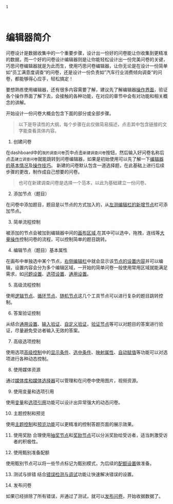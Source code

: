 ```index
1
```
```tag

```
```summary

```

# 编辑器简介

问卷设计是数据收集中的一个重要步骤，设计出一份好的问卷能让你收集到更精准的数据，而一个好的问卷设计编辑器则是让你能轻松设计出一份完美问卷的关键，巧思问卷编辑器就是为此而生，使用巧思问卷编辑器，让你无论是在设计一份简单如“员工满意度调查“的问卷，还是设计一份负责如”汽车行业消费倾向调查“的问卷，都能够得心应手，轻松搞定！


要想熟练使用编辑器，还有很多内容需要了解，建议先了解编辑器[操作界面](./layout/concept.md)，验证各个操作界面了解下去，会接触的各种功能，在对应的章节中会有对功能和相关概念的讲解。

开始设计一份问卷大概会包含下面的部分或全部步骤。

> 以下是导读性的大纲，每个步骤在此仅做简易描述，点击其中包含链接的文字能查看具体内容。

1. 创建问卷

在dashboard中的`我的调查问卷`页中点击`新建调查问卷`按钮，然后输入好问卷名称后点击`建立调查问卷`就能跳转到问卷编辑器，如果是初始使用可以先了解一下[编辑器的基本情况](./layout/concept.md)及[操作技巧](./operation/concept.md)。
新建的问卷默认包含一道选择题，在此基础上进行后续步骤的更改，制作成自己想要的问卷。
> 也可在新建调查问卷是选择一个范本，以此为基础建立一份问卷。

2. 添加节点（题目）

在问卷中添加题目，题目是以节点的方式加入的，从[左测编辑栏的新增节点](./layout/toolbar.md#新增节点)栏可添加节点。

3. 简单流程控制

被添加的节点会被加到编辑器中间的[画布区域](./layout/canvas.md),在其中可以选中，拖拽，连线等[大量操作](./operation/concept.md)控制问卷的流程，可以控制简单的题目跳转。

4. 编辑节点（题目）基本属性

在画布中单独选中某个节点，[右侧编辑栏](./layout/sidebar.md)中就会显示该[节点的设置内容](./node-setting/concept.md)并可以编辑，设置内容会分为多个编辑区域，一开始的简单问卷一般使用常用区域就能满足需求，如[问题设置](./node-setting/question.md)、[选项设置](./node-setting/option.md)、[通用设置](./node-setting/common.md)。

5. 高级流程控制

使用[逻辑节点](./nodes/logic.md)、[循环节点](./nodes/loop.md)、[随机节点](./nodes/random.md)这几个工具节点可以进行复杂的题目跳转控制。

6. 答案验证控制

从结合[通用设置](./node-setting/common.md)、[输入验证](./node-setting/input-validation.md)、[自定义验证](./node-setting/custom-validation.md)，[验证节点](./nodes/verify.md)等可以对题目的答案进行验证，尽量避免受访者输入无效的答案。

7. 高级选项控制

使用选项[高级控制](./node-setting/option.md#高级控制)中的[显示条件](./logic/opt-display.md)、[选中条件](./logic/opt-auto-select.md)、[映射属性](./logic/option-mapping.md)、[自动赋值](./logic/opt-auto-input.md)等功能可以对选项进行各种动态控制。

8. 使用媒体资源

通过[媒体库和媒体选择器](./media/concept.md)可以管理和在问卷中使用图片，视频资源。

9. 使用变量和选项引用

使用[变量](./variable/concept.md)和[选项引用](./opt-reference/concept.md)功能可以设计出异常强大的动态问卷。

10. 主题控制和预览

使用[主题控制](./theme/concept.md)和[预览功能](./preview/concept.md)可以更精准的控制答题页面的展示效果。

11. 使用奖励
合理使用[抽奖节点](./nodes/lottery.md)和[奖励节点](./nodes/gift.md)可以分派奖励给受访者，适当刺激受访者的积极性。

12. 使用甄别准备配额

使用甄别节点可以将一些节点标记为甄别模式，为后续的[配额设置](./advance-topic/screening-quota.md)做准备。

13. 测试与排错
结合[错误检测与调试](./advance-topic/debug.md)功能让快速解决错误的设置。


14. 发布问卷 

如果已经排除了所有错误，并通过了测试，就可以[发布问卷](./advance-topic/quick-publish.md)，开始收据数据了。





